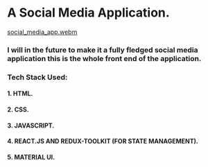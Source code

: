 # A Social Media Application.
[social_media_app.webm](https://user-images.githubusercontent.com/75914302/192129559-d3b4b460-9c9f-4cdd-b6ba-13762506325b.webm)
### I will in the future to make it a fully fledged social media application this is the whole front end of the application.
### Tech Stack Used:
#### 1. HTML.
#### 2. CSS.
#### 3. JAVASCRIPT.
#### 4. REACT.JS AND REDUX-TOOLKIT (FOR STATE MANAGEMENT).
#### 5. MATERIAL UI.
